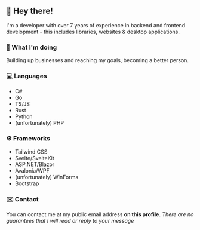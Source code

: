 ## 👋 Hey there!
I'm a developer with over 7 years of experience in backend and frontend development - this includes libraries, websites & desktop applications.

### 💼 What I'm doing
Building up businesses and reaching my goals, becoming a better person.

### 💻 Languages
- C#
- Go
- TS/JS
- Rust
- Python
- (unfortunately) PHP

### ⚙️ Frameworks
- Tailwind CSS
- Svelte/SvelteKit
- ASP.NET/Blazor
- Avalonia/WPF
- (unfortunately) WinForms
- Bootstrap

### ✉️ Contact
You can contact me at my public email address **on this profile**.
*There are no guarantees that I will read or reply to your message*
